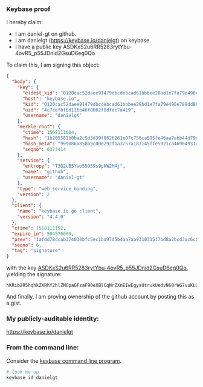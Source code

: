 ### Keybase proof

I hereby claim:

  * I am daniel-gt on github.
  * I am danielgt (https://keybase.io/danielgt) on keybase.
  * I have a public key ASDKxS2u6RR5283rytYbu-4ovR5_p55JDnid2GsuD6eg0Qo

To claim this, I am signing this object:

```json
{
  "body": {
    "key": {
      "eldest_kid": "0120cac52daee91479dbcdebcad61bbbee28bd1e7fa79e490e789dd86b2e0fa7a0d10a",
      "host": "keybase.io",
      "kid": "0120cac52daee91479dbcdebcad61bbbee28bd1e7fa79e490e789dd86b2e0fa7a0d10a",
      "uid": "4c7cefbf6d116b46f8002f8dfdc7a419",
      "username": "danielgt"
    },
    "merkle_root": {
      "ctime": 1568111004,
      "hash": "1b205581b0ba2c5d3d39f8626261e07c756ca595fe46aa7abb44d79cea96b0a027b87c0c711b5bedc8aadee484180ab931bc6081fa9a74353c4b6765bec62090",
      "hash_meta": "999086a858b9c00e292f1a3757a187145ffe5021ca46904931e34452e607ca3b",
      "seqno": 6373414
    },
    "service": {
      "entropy": "T3Q2UB5Ywo55O59s9pkW2M4j",
      "name": "github",
      "username": "daniel-gt"
    },
    "type": "web_service_binding",
    "version": 2
  },
  "client": {
    "name": "keybase.io go client",
    "version": "4.4.0"
  },
  "ctime": 1568111192,
  "expire_in": 504576000,
  "prev": "1afdd78dcab374030bfc5ec1ba97d5b4aa7aa9310315f7bd8a2bcd3ac6c05e05",
  "seqno": 6,
  "tag": "signature"
}
```

with the key [ASDKxS2u6RR5283rytYbu-4ovR5_p55JDnid2GsuD6eg0Qo](https://keybase.io/danielgt), yielding the signature:

```
hKRib2R5hqhkZXRhY2hlZMOpaGFzaF90eXBlCqNrZXnEIwEgysUtrukUedvN68rWG7vuKL0ef6eeSQ54ndhrLg+noNEKp3BheWxvYWTESpcCBsQgGv3XjcqzdAML/F7BupfVtKp6qTEDFfe9iivNOsbAXgXEIALBWAEoinGYKeW3m3/hp58HnZlzrrXEcea4CJ6oGamfAgHCo3NpZ8RAxngNm66yJvFIwwFp+B5em/i4AEIT742b6MGybJ7+3d/yJOTUNHt69kIYtXj+QUqYdq+pW8gClVOLGgogWhIgDKhzaWdfdHlwZSCkaGFzaIKkdHlwZQildmFsdWXEIOp+4Hg0Ux1NzsZH2V0O3vLlngb6smuEHEHVsih2u8Vgo3RhZ80CAqd2ZXJzaW9uAQ==

```

And finally, I am proving ownership of the github account by posting this as a gist.

### My publicly-auditable identity:

https://keybase.io/danielgt

### From the command line:

Consider the [keybase command line program](https://keybase.io/download).

```bash
# look me up
keybase id danielgt
```

